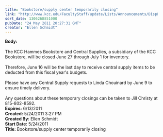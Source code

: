 ```yaml
---
title: "Bookstore/supply center temporarily closing"
link: "http://www.kcc.edu/FacultyStaff/update/Lists/Announcements/DispForm.aspx?ID=317"
sort_date: 1306268851000
pubDate: "24 May 2011 20:27:31 GMT"
creator: "Ellen Schmidt"
---
```


<div><b>Body:</b> <div class=ExternalClassBA2DF6514A164ADCB6023E26804B72EA>
<div><br>The KCC Hammes Bookstore and Central Supplies, a subsidiary of the KCC Bookstore, will be closed June 27 through July 1 for inventory. </div>
<div> </div>
<div>Therefore, June 16 will be the last day to receive central supply items to be deducted from this fiscal year's budgets.</div>
<div> </div>
<div>Please have any Central Supply requests to Linda Chouinard by June 9 to ensure timely delivery. </div>
<div> </div>
<div>Any questions about these temporary closings can be taken to Jill Christy at 815-802-8592.<br></div></div></div>
<div><b>Expires:</b> 6/13/2011</div>
<div><b>Created:</b> 5/24/2011 3:27 PM</div>
<div><b>Created By:</b> Ellen Schmidt</div>
<div><b>Start Date:</b> 5/24/2011</div>
<div><b>Title:</b> Bookstore/supply center temporarily closing</div>
